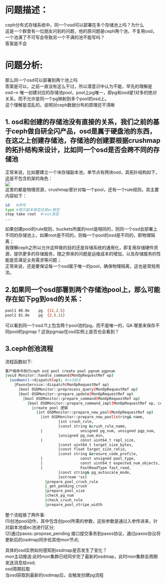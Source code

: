 # 问题描述：  
ceph分布式存储系统中，同一个osd可以部署在多个存储池上吗？为什么    
这是一个群里有一位朋友问到的问题，他的原问题是ceph两个池，不复用osd，一个池满了不可写会导致另一个不满的池不能写吗？    
答案是不会  
  
# 问题分析:    
那么同一个osd可以部署到两个池上吗    
答案是可以，之前一直没有这么干过，所以潜意识中认为不能，早先的理解是osd--> 唯一创建对应的存储池pool，pool上pg唯一，即pg和osd是1对多的绝对关系，而不允许是同一个pg映射到多个pool的osd上。  
这个理解是混乱的，说明对ceph数据分布的原理还不清晰   
  
## 1. osd和创建的存储池没有直接的关系，我们之前的基于ceph做自研全闪产品，osd是属于硬盘池的东西，在这之上创建存储池，存储池的创建要根据crushmap的拓扑结构来设计，比如同一个osd是否会跨不同的存储池  
正常来说，比如要建立一个块存储副本池，单节点有两块osd，其拓扑结构如下，这是不包含机架的角色：    
![](https://github.com/joehou89/ceph_15.2.17_sourcecode_analyse/blob/main/crushmap%E6%8B%93%E6%89%91%E7%BB%93%E6%9E%84.png)    
这里的都是物理资源，crushmap里针对每一个pool，还有一个rule规则，其主要内容如下：  
```sh
id   #序号
type #表示副本类型还是ec类型
step take root  #root类型
...
```    
如果创建pool的rule规则，buckets所属的root是相同的，则同一个osd会部署上不同的存储池上，如果root是不同的，则每一个pool的osd是不同的，即物理隔离；    
我理解ceph之所以允许这样做的目的还是存储系统的通用化，即复用存储硬件资源，提供更多的存储服务，随之带来的问题是运维成本的增加，以及存储服务的性能是否满足业务需求等问题；  
正常来说，还是要保证每一个osd属于唯一的pool，确保物理隔离，这也是常规用法。    
  
## 2.如果同一个osd部署到两个存储池pool上，那么可能存在如下pg到osd的关系：  
```sh  
pool1 80.0e    pg  {11,2,5}
pool2 81.0e    pg  {2,5,11}
```  
可以看到同一个osd.11上包含两个pool池的pg，而不是唯一的，QA 哪里来保存不同pool的pgmap？这张pgmap在osd实例上是否也会看到？    
    
## 3.ceph创池流程  
流程函数如下:  
```sh
客户端命令执行ceph osd pool create pool pgnum pgpnum
|void Monitor::handle_command(MonOpRequestRef op)
  |osdmon()->dispatch(op); #osd相关
    |PaxosService::dispatch(MonOpRequestRef op)
      |bool OSDMonitor::preprocess_query(MonOpRequestRef op)
      |bool OSDMonitor::prepare_update(MonOpRequestRef op)
        |bool OSDMonitor::prepare_command(MonOpRequestRef op)
          |bool OSDMonitor::prepare_command_impl(MonOpRequestRef op, const cmdmap_t& cmdmap)
            |create pool 逻辑
              |int OSDMonitor::prepare_new_pool(MonOpRequestRef op)
                |int OSDMonitor::prepare_new_pool(string& name,
				        |int crush_rule,
				        |const string &crush_rule_name,
                |                 unsigned pg_num, unsigned pgp_num,
				        |unsigned pg_num_min,
                |                 const uint64_t repl_size,
				        |const uint64_t target_size_bytes,
				        |const float target_size_ratio,
				        |const string &erasure_code_profile,
                |                 const unsigned pool_type,
                |                 const uint64_t expected_num_objects,
                |                 FastReadType fast_read,
				        |const string& pg_autoscale_mode,
				        |ostream *ss)
                  |prepare_pool_crush_rule
                  |_get_pending_crush
                  |prepare_pool_size
                  |check_pg_num
                  |check_crush_rule
                  |prepare_pool_stripe_width

```    
整个流程做了两件事:  
(1)创池pool动作，其中包含创pool所需的参数，这些参数是通过入参传进来，针对副本池或ec池进行区分;  
(2)通过paxos::propose_pending 接口提交事务到paxos协议，通过paxos协议将更新后的osdmap同步给其他mon节点;  
    
具体的osd实例如何感知到osdmap是否发生了变化？  
mon主动推送:此时mon集群已经同步完了最新的osdmap，此时mon集群会周期发送消息给osd;    
osd周期拉取  
当osd获取到最新的osdmap后，会触发创建pg流程  






















